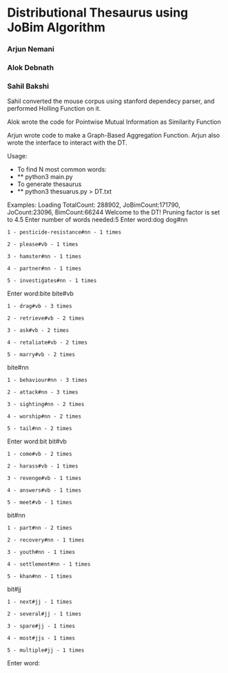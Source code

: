 # Distributional Thesaurus using JoBim Algorithm

### Arjun Nemani

### Alok Debnath

### Sahil Bakshi

Sahil converted the mouse corpus using stanford dependecy parser, and performed Holling Function on it.

Alok wrote the code for Pointwise Mutual Information as Similarity Function

Arjun wrote code to make a Graph-Based Aggregation Function.
Arjun also wrote the interface to interact with the DT.

Usage:

* To find N most common words:
* \*\* python3 main.py
* To generate thesaurus
* \*\* python3 thesuarus.py > DT.txt

Examples:
Loading
TotalCount: 288902, JoBimCount:171790, JoCount:23096, BimCount:66244
Welcome to the DT!
Pruning factor is set to 4.5
Enter number of words needed:5
Enter word:dog
dog#nn

    1 - pesticide-resistance#nn - 1 times

    2 - please#vb - 1 times

    3 - hamster#nn - 1 times

    4 - partner#nn - 1 times

    5 - investigates#nn - 1 times

Enter word:bite
bite#vb

    1 - drag#vb - 3 times

    2 - retrieve#vb - 2 times

    3 - ask#vb - 2 times

    4 - retaliate#vb - 2 times

    5 - marry#vb - 2 times

bite#nn

    1 - behaviour#nn - 3 times

    2 - attack#nn - 3 times

    3 - sighting#nn - 2 times

    4 - worship#nn - 2 times

    5 - tail#nn - 2 times

Enter word:bit
bit#vb

    1 - come#vb - 2 times

    2 - harass#vb - 1 times

    3 - revenge#vb - 1 times

    4 - answers#vb - 1 times

    5 - meet#vb - 1 times

bit#nn

    1 - part#nn - 2 times

    2 - recovery#nn - 1 times

    3 - youth#nn - 1 times

    4 - settlement#nn - 1 times

    5 - khan#nn - 1 times

bit#jj

    1 - next#jj - 1 times

    2 - several#jj - 1 times

    3 - spare#jj - 1 times

    4 - most#jjs - 1 times

    5 - multiple#jj - 1 times

Enter word:
